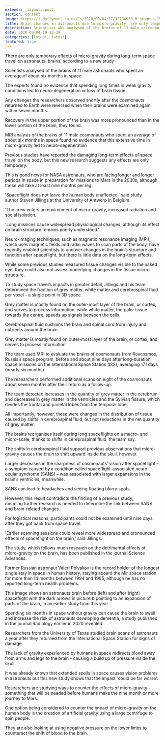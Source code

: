 ```yaml
---
extends: _layouts.post
section: content
image: https://i.dailymail.co.uk/1s/2020/09/04/17/32784950-0-image-a-158_1599238237607.jpg 
title: Brain changes in astronauts due to micro-gravity  are only temporary, study finds  
description: Scientists who analysed of the brains of 11 male astronauts who spent an average of about six months in space found no evidence of neuro-degeneration or loss of brain tissue 
date: 2020-09-04-19-13-39 
categories: [latest, latest] 
featured: true 
--- 
```

There are only temporary effects of micro-gravity during long-term space travel on astronauts' brains, according to a new study

Scientists analysed of the brains of 11 male astronauts who spent an average of about six months in space.  

The experts found no evidence that spending long times in weak gravity conditions led to neuro-degeneration or loss of brain tissue. 

Any changes the researchers observed shortly after the cosmonauts returned to Earth were reversed when their brains were examined again within seven months. 

Recovery in the upper portion of the brain was more pronounced than in the lower portion of the brain, they found. 

MRI analysis of the brains of 11 male cosmonauts who spent an average of about six months in space found no evidence that this extensive time in micro-gravity led to neuro-degeneration

Previous studies have reported the damaging long-term effects of space travel on the body, but this new research suggests any effects are only temporary. 

This is good news for NASA astronauts, who are facing longer and longer periods in space in preparation for missions to Mars in the 2030s, although these will take at least nine months per leg.  

'Spaceflight does not leave the human body unaffected,' said study author Steven Jillings at the University of Antwerp in Belgium. 

'The crew enters an environment of micro-gravity, increased radiation and social isolation.

'Long missions cause widespread physiological changes, although its effect on brain structure remains poorly understood.'    

Neuro-imaging techniques, such as magnetic resonance imaging (MRI), which uses magnetic fields and radio waves to scan parts of the body, have recently enabled scientists to uncover changes in the brain’s structure and function after spaceflight, but there is little data on the long-term effects.

While some previous studies measured tissue changes visible to the naked eye, they could also not assess underlying changes in the tissue micro-structure. 

To study space travel’s impacts in greater detail, Jillings and his team determined the fraction of grey matter, white matter and cerebrospinal fluid per voxel – a single point in 3D space. 

Grey matter is mostly found on the outer-most layer of the brain, or cortex, and serves to process information, while white matter, the paler tissue towards the centre, speeds up signals between the cells. 

Cerebrospinal fluid cushions the brain and spinal cord from injury and nutrients around the brain. 

Grey matter is mostly found on outer-most layer of the brain, or cortex, and serves to process information

The team used MRI to evaluate the brains of cosmonauts from Roscosmos, Russia’s space program, before and about nine days after long-duration space missions on the International Space Station (ISS), averaging 171 days (nearly six months).

The researchers performed additional scans on eight of the cosmonauts about seven months after their return as a follow-up.  

The team detected increases in the quantity of grey matter in the cerebrum and decreases in grey matter in the ventricles and the Sylvian fissure, which divides the frontal and parietal lobes from the temporal lobe.  

All importantly, however, these were changes in the distribution of tissue caused by shifts in cerebrospinal fluid, but not reductions in the net quantity of grey matter. 

The brains reorganises itself during long spaceflights on a macro- and micro-scale, thanks to shifts in cerebrospinal fluid, the team say.  

The shifts in cerebrospinal fluid support previous observations that micro-gravity causes the brain to shift upward inside the skull, however. 

Larger decreases in the sharpness of cosmonauts’ vision after spaceflight – a symptom caused by a condition called spaceflight-associated neuro-ocular syndrome (SANS) – was associated with larger expansions in the brain’s ventricles, meanwhile.    

SANS can lead to headaches and seeing floating blurry spots.



However, this result contradicts the finding of a previous study, meaning further research is needed to determine the link between SANS and brain-related changes.

For logistical reasons, participants could not be examined until nine days after they got back from space travel.  

'Earlier scanning sessions could reveal more widespread and pronounced effects of spaceflight on the brain,' said Jillings.

The study, which follows much research on the detrimental effects of micro-gravity on the brain, has been published in the journal Science Advances. 

Former Russian astronaut Valeri Polyakov is the record holder of the longest single stay in space in human history, staying aboard the Mir space station for more than 14 months between 1994 and 1995, although he has no reported long-term health problems. 

This image shows an astronauts brain before (left) and after (right) spaceflight with the dark arrows in picture b pointing to an expansion of parts of the brain, in an earlier study from this year

Spending six months in space without gravity can cause the brain to swell and increase the risk of astronauts developing dementia, a study published in the journal Radiology earlier in 2020 revealed.

Researchers from the University of Texas studied brain scans of astronauts a year after they returned from the International Space Station for signs of damage.

The lack of gravity experienced by humans in space redirects blood away from arms and legs to the brain - causing a build up of pressure inside the skull.

It was already known that extended spells in space causes vision problems in astronauts but this new study shows that the impact 'could be far worse'.

Researchers are studying ways to counter the effects of micro-gravity - something that will be needed before humans make the nine month or more journey to Mars.

One option being considered to counter the impact of micro-gravity on the human body is the creation of artificial gravity using a large centrifuge to spin people.

They are also looking at using negative pressure on the lower limbs to counteract the shift of blood to the brain.     


